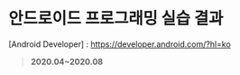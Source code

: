 안드로이드 프로그래밍 실습 결과
==============================
[Android Developer] : https://developer.android.com/?hl=ko

 > **2020.04~2020.08**
